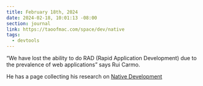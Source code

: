 ```yaml
---
title: February 18th, 2024
date: 2024-02-18, 10:01:13 -08:00
section: journal
link: https://taoofmac.com/space/dev/native
tags:
  - devtools
---
```

“We have lost the ability to do RAD (Rapid Application Development) due to the prevalence of web applications” says Rui Carmo.

He has a page collecting his research on [Native Development](https://taoofmac.com/space/dev/native)